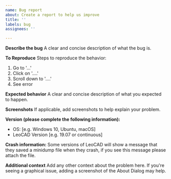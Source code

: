 ```yaml
---
name: Bug report
about: Create a report to help us improve
title: ''
labels: bug
assignees: ''

---
```


**Describe the bug**
A clear and concise description of what the bug is.

**To Reproduce**
Steps to reproduce the behavior:
1. Go to '...'
2. Click on '....'
3. Scroll down to '....'
4. See error

**Expected behavior**
A clear and concise description of what you expected to happen.

**Screenshots**
If applicable, add screenshots to help explain your problem.

**Version (please complete the following information):**
 - OS: [e.g. Windows 10, Ubuntu, macOS]
 - LeoCAD Version [e.g. 19.07 or continuous]

**Crash information:**
Some versions of LeoCAD will show a message that they saved a minidump file when they crash, if you see this message please attach the file.

**Additional context**
Add any other context about the problem here. If you're seeing a graphical issue, adding a screenshot of the About Dialog may help.
